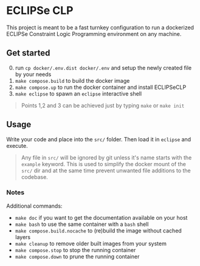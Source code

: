 # ECLIPSe CLP

This project is meant to be a fast turnkey configuration to run a dockerized ECLIPSe Constraint Logic Programming environment on any machine.

## Get started

0. run `cp docker/.env.dist docker/.env` and setup the newly created file by your needs
1. `make compose.build` to build the docker image
2. `make compose.up` to run the docker container and install ECLIPSeCLP
3. `make eclipse` to spawn an `eclipse` interactive shell

> Points 1,2 and 3 can be achieved just by typing `make` or `make init`

## Usage

Write your code and place into the `src/` folder. Then load it in `eclipse` and execute.

> Any file in `src/` will be ignored by git unless it's name starts with the `example` keyword. This is used to simplify the docker mount of the `src/` dir and at the same time prevent unwanted file additions to the codebase.

### Notes

Additional commands:

- `make doc` if you want to get the documentation available on your host
- `make bash` to use the same container with a `bash` shell
- `make compose.build.nocache` to (re)build the image without cached layers
- `make cleanup` to remove older built images from your system
- `make compose.stop` to stop the running container
- `make compose.down` to prune the running container
